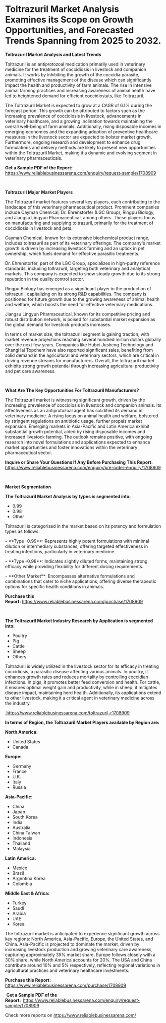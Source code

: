 <p><h1>Toltrazuril Market Analysis Examines its Scope on Growth Opportunities, and Forecasted Trends Spanning from 2025 to 2032.</h1></p><p><strong>Toltrazuril Market Analysis and Latest Trends</strong></p>
<p><p>Toltrazuril is an antiprotozoal medication primarily used in veterinary medicine for the treatment of coccidiosis in livestock and companion animals. It works by inhibiting the growth of the coccidia parasite, promoting effective management of the disease which can significantly impact the health and productivity of farm animals. The rise in intensive animal farming practices and increasing awareness of animal health have led to heightened demand for efficient coccidiostats, like Toltrazuril.</p><p>The Toltrazuril Market is expected to grow at a CAGR of 6.1% during the forecast period. This growth can be attributed to factors such as the increasing prevalence of coccidiosis in livestock, advancements in veterinary healthcare, and a growing inclination towards maintaining the overall well-being of farm animals. Additionally, rising disposable incomes in emerging economies and the expanding adoption of preventive healthcare measures in the livestock sector are expected to bolster market growth. Furthermore, ongoing research and development to enhance drug formulations and delivery methods are likely to present new opportunities within the Toltrazuril Market, making it a dynamic and evolving segment in veterinary pharmaceuticals.</p></p>
<p><strong>Get a Sample PDF of the Report:&nbsp;</strong> <a href="https://www.reliablebusinessarena.com/enquiry/request-sample/1708909?utm_campaign=1871&utm_medium=2&utm_source=Github&utm_content=ia&utm_term=10012025&utm_id=toltrazuril">https://www.reliablebusinessarena.com/enquiry/request-sample/1708909</a></p>
<p>&nbsp;</p>
<p><strong>Toltrazuril Major Market Players</strong></p>
<p><p>The Toltrazuril market features several key players, each contributing to the landscape of this veterinary pharmaceutical product. Prominent companies include Cayman Chemical, Dr. Ehrenstorfer (LGC Group), Ringpu Biology, and Jiangsu Lingyun Pharmaceutical, among others. These players focus on manufacturing and supplying toltrazuril, primarily for the treatment of coccidiosis in livestock and pets.</p><p>Cayman Chemical, known for its extensive biochemical product range, includes toltrazuril as part of its veterinary offerings. The company's market growth is driven by increasing livestock farming and an uptick in pet ownership, which fuels demand for effective parasitic treatments.</p><p>Dr. Ehrenstorfer, part of the LGC Group, specializes in high-purity reference standards, including toltrazuril, targeting both veterinary and analytical markets. This company is expected to show steady growth due to its strong reputation in the quality control sector.</p><p>Ringpu Biology has emerged as a significant player in the production of toltrazuril, capitalizing on its strong R&D capabilities. The company is positioned for future growth due to the growing awareness of animal health and welfare, which boosts the need for effective veterinary medications.</p><p>Jiangsu Lingyun Pharmaceutical, known for its competitive pricing and robust distribution network, is poised for substantial market expansion as the global demand for livestock products increases.</p><p>In terms of market size, the toltrazuril segment is gaining traction, with market revenue projections reaching several hundred million dollars globally over the next few years. Companies like Hubei Jusheng Technology and ShangHai Topchem have also reported significant sales, benefiting from solid demand in the agricultural and veterinary sectors, which are critical in driving revenue streams for manufacturers. Overall, the toltrazuril market exhibits strong growth potential through increasing agricultural productivity and pet care awareness.</p></p>
<p>&nbsp;</p>
<p><strong>What Are The Key Opportunities For Toltrazuril Manufacturers?</strong></p>
<p><p>The Toltrazuril market is witnessing significant growth, driven by the increasing prevalence of coccidiosis in livestock and companion animals. Its effectiveness as an antiprotozoal agent has solidified its demand in veterinary medicine. A rising focus on animal health and welfare, bolstered by stringent regulations on antibiotic usage, further propels market expansion. Emerging markets in Asia-Pacific and Latin America exhibit substantial growth potential, aided by rising disposable incomes and increased livestock farming. The outlook remains positive, with ongoing research into novel formulations and applications expected to enhance market opportunities and foster innovations within the veterinary pharmaceutical sector.</p></p>
<p><strong>Inquire or Share Your Questions If Any Before Purchasing This Report:</strong> <a href="https://www.reliablebusinessarena.com/enquiry/pre-order-enquiry/1708909?utm_campaign=1871&utm_medium=2&utm_source=Github&utm_content=ia&utm_term=10012025&utm_id=toltrazuril">https://www.reliablebusinessarena.com/enquiry/pre-order-enquiry/1708909</a></p>
<p>&nbsp;</p>
<p><strong>Market Segmentation</strong></p>
<p><strong>The Toltrazuril Market Analysis by types is segmented into:</strong></p>
<p><ul><li>0.99</li><li>0.98</li><li>Other</li></ul></p>
<p><p>Toltrazuril is categorized in the market based on its potency and formulation types as follows: </p><p>- **Type -0.99**: Represents highly potent formulations with minimal dilution or intermediary substances, offering targeted effectiveness in treating infections, particularly in veterinary medicine. </p><p>- **Type -0.98**: Indicates slightly diluted forms, maintaining strong efficacy while providing flexibility for different dosing requirements. </p><p>- **Other Market**: Encompasses alternative formulations and combinations that cater to niche applications, offering diverse therapeutic options for specific health conditions in animals.</p></p>
<p><strong>Purchase this Report:&nbsp;</strong><a href="https://www.reliablebusinessarena.com/purchase/1708909?utm_campaign=1871&utm_medium=2&utm_source=Github&utm_content=ia&utm_term=10012025&utm_id=toltrazuril">https://www.reliablebusinessarena.com/purchase/1708909</a></p>
<p>&nbsp;</p>
<p><strong>The Toltrazuril Market Industry Research by Application is segmented into:</strong></p>
<p><ul><li>Poultry</li><li>Pig</li><li>Cattle</li><li>Sheep</li><li>Others</li></ul></p>
<p><p>Toltrazuril is widely utilized in the livestock sector for its efficacy in treating coccidiosis, a parasitic disease affecting various animals. In poultry, it enhances growth rates and reduces mortality by controlling coccidian infections. In pigs, it promotes better feed conversion and health. For cattle, it ensures optimal weight gain and productivity, while in sheep, it mitigates disease impact, maintaining herd health. Additionally, its applications extend to other livestock, making it a critical agent in veterinary medicine across the industry.</p></p>
<p><a href="https://www.reliablebusinessarena.com/toltrazuril-r1708909?utm_campaign=1871&utm_medium=2&utm_source=Github&utm_content=ia&utm_term=10012025&utm_id=toltrazuril">&nbsp;https://www.reliablebusinessarena.com/toltrazuril-r1708909</a></p>
<p><strong>In terms of Region, the Toltrazuril Market Players available by Region are:</strong></p>
<p>
    <p> <strong> North America: </strong>
        <ul>
            <li>United States</li>
            <li>Canada</li>
        </ul>
        </p> 
    <p> <strong> Europe: </strong>
        <ul>
            <li>Germany</li>
            <li>France</li>
            <li>U.K.</li>
            <li>Italy</li>
            <li>Russia</li>
        </ul>
        </p> 
    <p> <strong> Asia-Pacific: </strong>
        <ul>
            <li>China</li>
            <li>Japan</li>
            <li>South Korea</li>
            <li>India</li>
            <li>Australia</li>
            <li>China Taiwan</li>
            <li>Indonesia</li>
            <li>Thailand</li>
            <li>Malaysia</li>
        </ul>
        </p> 
    <p> <strong> Latin America: </strong>
        <ul>
            <li>Mexico</li>
            <li>Brazil</li>
            <li>Argentina Korea</li>
            <li>Colombia</li>
        </ul>
        </p> 
    <p> <strong> Middle East & Africa: </strong>
        <ul>
            <li>Turkey</li>
            <li>Saudi</li>
            <li>Arabia</li>
            <li>UAE</li>
            <li>Korea</li>
        </ul>
    </p>
    </p>
<p><p>The toltrazuril market is anticipated to experience significant growth across key regions: North America, Asia-Pacific, Europe, the United States, and China. Asia-Pacific is projected to dominate the market, driven by increasing livestock production and growing veterinary care awareness, capturing approximately 35% market share. Europe follows closely with a 30% share, while North America accounts for 20%. The USA and China contribute around 10% and 5% respectively, reflecting regional variations in agricultural practices and veterinary healthcare investments.</p></p>
<p><strong>Purchase this Report: </strong><a href="https://www.reliablebusinessarena.com/purchase/1708909?utm_campaign=1871&utm_medium=2&utm_source=Github&utm_content=ia&utm_term=10012025&utm_id=toltrazuril">https://www.reliablebusinessarena.com/purchase/1708909</a></p>
<p>&nbsp;<strong>Get a Sample PDF of the Report:&nbsp;&nbsp;</strong><a href="https://www.reliablebusinessarena.com/enquiry/request-sample/1708909?utm_campaign=1871&utm_medium=2&utm_source=Github&utm_content=ia&utm_term=10012025&utm_id=toltrazuril">https://www.reliablebusinessarena.com/enquiry/request-sample/1708909</a></p>
<p><strong></strong></p>
<p>Check more reports on <a href="https://www.reliablebusinessarena.com/?utm_campaign=1871&utm_medium=2&utm_source=Github&utm_content=ia&utm_term=10012025&utm_id=toltrazuril">https://www.reliablebusinessarena.com/</a></p>